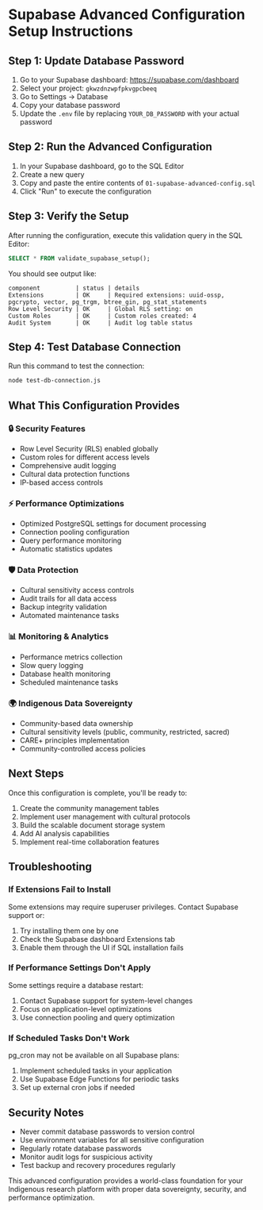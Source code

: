 # Supabase Advanced Configuration Setup Instructions

## Step 1: Update Database Password

1. Go to your Supabase dashboard: https://supabase.com/dashboard
2. Select your project: `gkwzdnzwpfpkvgpcbeeq`
3. Go to Settings → Database
4. Copy your database password
5. Update the `.env` file by replacing `YOUR_DB_PASSWORD` with your actual password

## Step 2: Run the Advanced Configuration

1. In your Supabase dashboard, go to the SQL Editor
2. Create a new query
3. Copy and paste the entire contents of `01-supabase-advanced-config.sql`
4. Click "Run" to execute the configuration

## Step 3: Verify the Setup

After running the configuration, execute this validation query in the SQL Editor:

```sql
SELECT * FROM validate_supabase_setup();
```

You should see output like:
```
component          | status | details
Extensions         | OK     | Required extensions: uuid-ossp, pgcrypto, vector, pg_trgm, btree_gin, pg_stat_statements
Row Level Security | OK     | Global RLS setting: on
Custom Roles       | OK     | Custom roles created: 4
Audit System       | OK     | Audit log table status
```

## Step 4: Test Database Connection

Run this command to test the connection:

```bash
node test-db-connection.js
```

## What This Configuration Provides

### 🔒 **Security Features**
- Row Level Security (RLS) enabled globally
- Custom roles for different access levels
- Comprehensive audit logging
- Cultural data protection functions
- IP-based access controls

### ⚡ **Performance Optimizations**
- Optimized PostgreSQL settings for document processing
- Connection pooling configuration
- Query performance monitoring
- Automatic statistics updates

### 🛡️ **Data Protection**
- Cultural sensitivity access controls
- Audit trails for all data access
- Backup integrity validation
- Automated maintenance tasks

### 📊 **Monitoring & Analytics**
- Performance metrics collection
- Slow query logging
- Database health monitoring
- Scheduled maintenance tasks

### 🌍 **Indigenous Data Sovereignty**
- Community-based data ownership
- Cultural sensitivity levels (public, community, restricted, sacred)
- CARE+ principles implementation
- Community-controlled access policies

## Next Steps

Once this configuration is complete, you'll be ready to:

1. Create the community management tables
2. Implement user management with cultural protocols
3. Build the scalable document storage system
4. Add AI analysis capabilities
5. Implement real-time collaboration features

## Troubleshooting

### If Extensions Fail to Install
Some extensions may require superuser privileges. Contact Supabase support or:
1. Try installing them one by one
2. Check the Supabase dashboard Extensions tab
3. Enable them through the UI if SQL installation fails

### If Performance Settings Don't Apply
Some settings require a database restart:
1. Contact Supabase support for system-level changes
2. Focus on application-level optimizations
3. Use connection pooling and query optimization

### If Scheduled Tasks Don't Work
pg_cron may not be available on all Supabase plans:
1. Implement scheduled tasks in your application
2. Use Supabase Edge Functions for periodic tasks
3. Set up external cron jobs if needed

## Security Notes

- Never commit database passwords to version control
- Use environment variables for all sensitive configuration
- Regularly rotate database passwords
- Monitor audit logs for suspicious activity
- Test backup and recovery procedures regularly

This advanced configuration provides a world-class foundation for your Indigenous research platform with proper data sovereignty, security, and performance optimization.